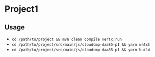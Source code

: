 # Project1

## Usage

* `cd /path/to/project && mvn clean compile vertx:run`
* `cd /path/to/project/src/main/js/cloudcmp-daa85-p1 && yarn watch`
* `cd /path/to/project/src/main/js/cloudcmp-daa85-p1 && yarn build`
